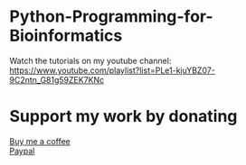 # Python-Programming-for-Bioinformatics

Watch the tutorials on my youtube channel: https://www.youtube.com/playlist?list=PLe1-kjuYBZ07-9C2ntn_G81g59ZEK7KNc

# Support my work by donating
[Buy me a coffee ](https://www.buymeacoffee.com/informatician) \
[Paypal](paypal.me/theinformatician)
